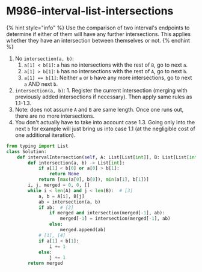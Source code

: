 # M986-interval-list-intersections

{% hint style="info" %}
Use the comparison of two interval's endpoints to determine if either of them will have any further intersections. This applies whether they have an intersection between themselves or not. 
{% endhint %}

1. No `intersection(a, b)`:
   1.  `a[1] < b[1]`: `a` has no intersections with the rest of `B`, go to next `a`.
   2.  `a[1] > b[1]`: `b` has no intersections with the rest of `A`, go to next `b`.
   3.  `a[1] == b[1]`: Neither `a` or `b` have any more intersections, go to next `a` AND next `b`.
2. `intersection(a, b)`: 1. Register the current intersection \(merging with previously added intersections if necessary\). Then apply same rules as 1.1-1.3.
3. Note: does not assume `A` and `B` are same length. Once one runs out, there are no more intersections.
4. You don't actually have to take into account case 1.3. Going only into the next `b` for example will just bring us into case 1.1 \(at the negligible cost of one additional iteration\).

```python
from typing import List
class Solution:
    def intervalIntersection(self, A: List[List[int]], B: List[List[int]]) -> List[List[int]]:
        def intersection(a, b) -> List[int]:
            if a[1] < b[0] or a[0] > b[1]:
                return None
            return [max(a[0], b[0]), min(a[1], b[1])]
        i, j, merged = 0, 0, []
        while i < len(A) and j < len(B):  # [3]
            a, b = A[i], B[j]
            ab = intersection(a, b)
            if ab:  # [2]
                if merged and intersection(merged[-1], ab):
                    merged[-1] = intersection(merged[-1], ab)
                else:
                    merged.append(ab)
            # [1], [4]
            if a[1] < b[1]:
                i += 1
            else:
                j += 1
        return merged
```

